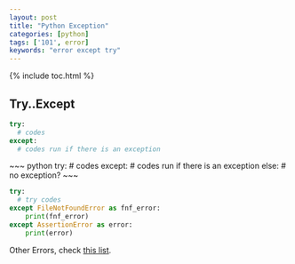 ```yaml
---
layout: post
title: "Python Exception"
categories: [python]
tags: ['101', error]
keywords: "error except try"
---
```


{% include toc.html %}

## Try..Except

~~~ python
try: 
  # codes
except:
  # codes run if there is an exception
~~~

<div class="flex-auto-equal-2" markdown="1">
~~~ python
try: 
  # codes
except:
  # codes run if there is an exception
else:
  # no exception?
~~~

~~~ python
try:
  # try codes
except FileNotFoundError as fnf_error:
    print(fnf_error)
except AssertionError as error:
    print(error)
~~~
</div>

Other Errors, check [this list](https://docs.python.org/3/library/exceptions.html).
